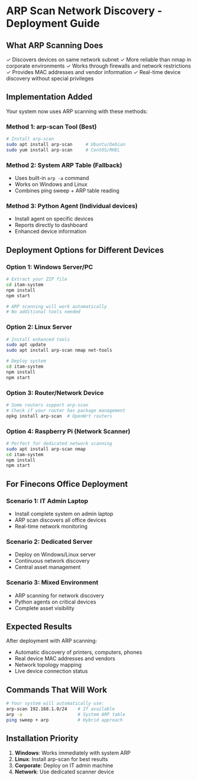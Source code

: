 # ARP Scan Network Discovery - Deployment Guide

## What ARP Scanning Does
✓ Discovers devices on same network subnet
✓ More reliable than nmap in corporate environments
✓ Works through firewalls and network restrictions
✓ Provides MAC addresses and vendor information
✓ Real-time device discovery without special privileges

## Implementation Added
Your system now uses ARP scanning with these methods:

### Method 1: arp-scan Tool (Best)
```bash
# Install arp-scan
sudo apt install arp-scan     # Ubuntu/Debian
sudo yum install arp-scan     # CentOS/RHEL
```

### Method 2: System ARP Table (Fallback)
- Uses built-in `arp -a` command
- Works on Windows and Linux
- Combines ping sweep + ARP table reading

### Method 3: Python Agent (Individual devices)
- Install agent on specific devices
- Reports directly to dashboard
- Enhanced device information

## Deployment Options for Different Devices

### Option 1: Windows Server/PC
```bash
# Extract your ZIP file
cd itam-system
npm install
npm start

# ARP scanning will work automatically
# No additional tools needed
```

### Option 2: Linux Server
```bash
# Install enhanced tools
sudo apt update
sudo apt install arp-scan nmap net-tools

# Deploy system
cd itam-system
npm install
npm start
```

### Option 3: Router/Network Device
```bash
# Some routers support arp-scan
# Check if your router has package management
opkg install arp-scan  # OpenWrt routers
```

### Option 4: Raspberry Pi (Network Scanner)
```bash
# Perfect for dedicated network scanning
sudo apt install arp-scan nmap
cd itam-system
npm install
npm start
```

## For Finecons Office Deployment

### Scenario 1: IT Admin Laptop
- Install complete system on admin laptop
- ARP scan discovers all office devices
- Real-time network monitoring

### Scenario 2: Dedicated Server
- Deploy on Windows/Linux server
- Continuous network discovery
- Central asset management

### Scenario 3: Mixed Environment
- ARP scanning for network discovery
- Python agents on critical devices
- Complete asset visibility

## Expected Results
After deployment with ARP scanning:
- Automatic discovery of printers, computers, phones
- Real device MAC addresses and vendors
- Network topology mapping
- Live device connection status

## Commands That Will Work
```bash
# Your system will automatically use:
arp-scan 192.168.1.0/24    # If available
arp -a                     # System ARP table
ping sweep + arp           # Hybrid approach
```

## Installation Priority
1. **Windows**: Works immediately with system ARP
2. **Linux**: Install arp-scan for best results  
3. **Corporate**: Deploy on IT admin machine
4. **Network**: Use dedicated scanner device